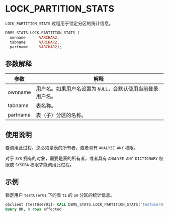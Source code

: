 # LOCK_PARTITION_STATS 

`LOCK_PARTITION_STATS` 过程用于锁定分区的统计信息。

```sql
DBMS_STATS.LOCK_PARTITION_STATS (
  ownname      VARCHAR2,
  tabname      VARCHAR2,
  partname     VARCHAR2);
```

## 参数解释 

|    参数    |                解释              |
|----------|-----------------------------------|
| ownname  | 用户名。如果用户名设置为 `NULL`，会默认使用当前登录用户名。 |
| tabname  | 表名称。                              |
| partname | 表（子）分区的名称。                   |



## 使用说明 

要调用此过程，您必须是表的所有者，或者具有 `ANALYZE ANY` 权限。

对于 `SYS` 拥有的对象，需要是表的所有者，或者具有 `ANALYZE ANY DICTIONARY` 权限或 `SYSDBA` 权限才能调用此过程。

## 示例 

锁定用户 `testUser01` 下的表 `t1` 的 `p0` 分区的统计信息。

```sql
obclient [testUser01]> CALL DBMS_STATS.LOCK_PARTITION_STATS('testUser01', 't1', 'p0');
Query OK, 0 rows affected
```


